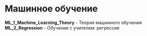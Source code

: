 # Машинное обучение
**ML_1_Machine_Learning_Theory** - Теория машинного обучения
**ML_2_Regression** - Обучение с учителем: регрессия
